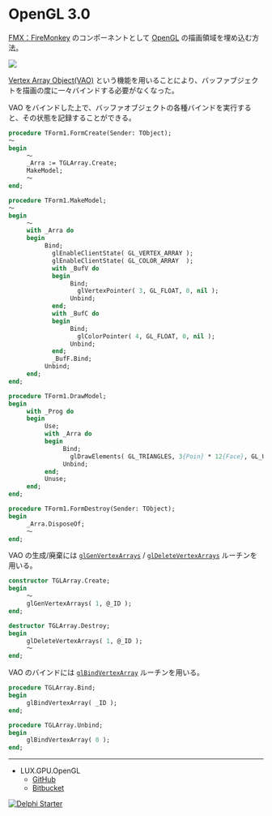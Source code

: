# OpenGL 3.0
[FMX：FireMonkey](https://www.wikiwand.com/en/FireMonkey) のコンポーネントとして [OpenGL](https://www.wikiwand.com/ja/OpenGL) の描画領域を埋め込む方法。

![](https://github.com/LUXOPHIA/OpenGL/raw/OpenGL-3.0/--------/_SCREENSHOT/OpenGL.png)

[Vertex Array Object(VAO)](https://www.khronos.org/opengl/wiki/Vertex_Specification#Vertex_Array_Object) という機能を用いることにより、バッファブジェクトを描画の度に一々バインドする必要がなくなった。

VAO をバインドした上で、バッファオブジェクトの各種バインドを実行すると、その状態を記録することができる。

```pascal
procedure TForm1.FormCreate(Sender: TObject);
～
begin
     ～
     _Arra := TGLArray.Create;
     MakeModel;
     ～
end;
```
```pascal
procedure TForm1.MakeModel;
～
begin
     ～
     with _Arra do
     begin
          Bind;
            glEnableClientState( GL_VERTEX_ARRAY );
            glEnableClientState( GL_COLOR_ARRAY  );
            with _BufV do
            begin
                 Bind;
                   glVertexPointer( 3, GL_FLOAT, 0, nil );
                 Unbind;
            end;
            with _BufC do
            begin
                 Bind;
                   glColorPointer( 4, GL_FLOAT, 0, nil );
                 Unbind;
            end;
            _BufF.Bind;
          Unbind;
     end;
end;
```
```pascal
procedure TForm1.DrawModel;
begin
     with _Prog do
     begin
          Use;
          with _Arra do
          begin
               Bind;
                 glDrawElements( GL_TRIANGLES, 3{Poin} * 12{Face}, GL_UNSIGNED_INT, nil );
               Unbind;
          end;
          Unuse;
     end;
end;
```
```pascal
procedure TForm1.FormDestroy(Sender: TObject);
begin
     _Arra.DisposeOf;
     ～
end;
```

VAO の生成/廃棄には [`glGenVertexArrays`](https://www.khronos.org/registry/OpenGL-Refpages/gl4/html/glGenVertexArrays.xhtml) / [`glDeleteVertexArrays`](https://www.khronos.org/registry/OpenGL-Refpages/gl4/html/glDeleteVertexArrays.xhtml) ルーチンを用いる。


```pascal
constructor TGLArray.Create;
begin
     ～
     glGenVertexArrays( 1, @_ID );
end;

destructor TGLArray.Destroy;
begin
     glDeleteVertexArrays( 1, @_ID );
     ～
end;
```

VAO のバインドには [`glBindVertexArray`](https://www.khronos.org/registry/OpenGL-Refpages/gl4/html/glBindVertexArray.xhtml) ルーチンを用いる。

```pascal
procedure TGLArray.Bind;
begin
     glBindVertexArray( _ID );
end;

procedure TGLArray.Unbind;
begin
     glBindVertexArray( 0 );
end;
```

----
* LUX.GPU.OpenGL
    * [GitHub](https://github.com/LUXOPHIA/LUX.GPU.OpenGL)
    * [Bitbucket](https://bitbucket.org/LUXOPHIA/lux.gpu.opengl)

[![Delphi Starter](http://img.en25.com/EloquaImages/clients/Embarcadero/%7B063f1eec-64a6-4c19-840f-9b59d407c914%7D_dx-starter-bn159.png)](https://www.embarcadero.com/jp/products/delphi/starter)
